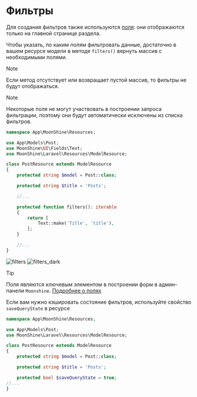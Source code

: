 # Фильтры

Для создания фильтров также используются [поля](/docs/{{version}}/fields/index): они отображаются только на главной странице раздела.

Чтобы указать, по каким полям фильтровать данные, достаточно в вашем ресурсе модели в методе `filters()` вернуть массив с необходимыми полями.

> [!NOTE]
> Если метод отсутствует или возвращает пустой массив, то фильтры не будут отображаться.

> [!NOTE]
> Некоторые поля не могут участвовать в построении запроса фильтрации, поэтому они будут автоматически исключены из списка фильтров.

```php
namespace App\MoonShine\Resources;

use App\Models\Post;
use MoonShine\UI\Fields\Text;
use MoonShine\Laravel\Resources\ModelResource;

class PostResource extends ModelResource
{
    protected string $model = Post::class;

    protected string $title = 'Posts';

    //...

    protected function filters(): iterable
    {
        return [
            Text::make('Title', 'title'),
        ];
    }

    //...
}
```

![filters](https://raw.githubusercontent.com/moonshine-software/doc/3.x/resources/screenshots/filters.png)
![filters_dark](https://raw.githubusercontent.com/moonshine-software/doc/3.x/resources/screenshots/filters_dark.png)

> [!TIP]
> Поля являются ключевым элементом в построении форм в админ-панели `Moonshine`.
[Подробнее о полях](/docs/{{version}}/fields/index)

Если вам нужно кэшировать состояние фильтров, используйте свойство `saveQueryState` в ресурсе

```php
namespace App\MoonShine\Resources;

use App\Models\Post;
use MoonShine\Laravel\Resources\ModelResource;

class PostResource extends ModelResource
{
    protected string $model = Post::class;

    protected string $title = 'Posts';

    protected bool $saveQueryState = true;
//...
}
```
